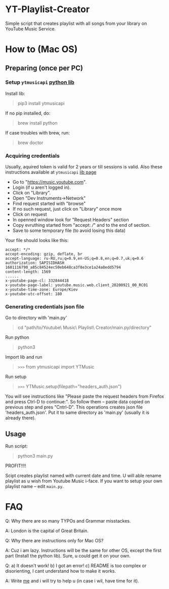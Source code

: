 # YT-Playlist-Creator
Simple script that creates playlist with all songs from your library on YouTube Music Service.

# How to (Mac OS)

## Preparing (once per PC)
### Setup `ytmusicapi` [python lib](https://ytmusicapi.readthedocs.io/en/latest/index.html)
Install lib:
> pip3 install ytmusicapi

If no pip installed, do:
> brew install python

If case troubles with brew, run:
> brew doctor

### Acquiring credentials
Usually, aquired token is valid for 2 years or till sessions is valid.
Also these instructions available at `ytmusicapi` [lib page](https://ytmusicapi.readthedocs.io/en/latest/setup.html)

* Go to "https://music.youtube.com".
* Login (if u aren't logged in).
* Click on "Library".
* Open "Dev Instruments->Network"
* Find request started with "browse"
* If no such request, just click on "Library" once more
* Click on request
* In openned window look for "Request Headers" section
* Copy evruthing started from "accept: */*" and to the end of section.
* Save to some temporary file (to avoid losing this data)

Your file should looks like this:
```
accept: */*
accept-encoding: gzip, deflate, br
accept-language: ru-RU,ru;q=0.9,en-US;q=0.8,en;q=0.7,uk;q=0.6
authorization: SAPISIDHASH 1601116790_a85c84524ec50eb648ca3f8e3ce1a24a8edd5794
content-length: 1569
......
x-youtube-page-cl: 332844418
x-youtube-page-label: youtube.music.web.client_20200921_00_RC01
x-youtube-time-zone: Europe/Kiev
x-youtube-utc-offset: 180
```

### Generating credentials json file
Go to directory with 'main.py'
> cd "path/to/Youtube\ Music\ Playlist\ Creator/main.py/directory"

Run python
> python3

Import lib and run
> `>>>` from ytmusicapi import YTMusic

Run setup
> `>>>` YTMusic.setup(filepath="headers_auth.json")

You will see instructions like "Please paste the request headers from Firefox and press Ctrl-D to continue:". So follow them – paste data copied on previous step and pres "Cntrl-D".
This operations creates json file 'headers_auth.json'. Put it to same directory as 'main.py' (usually it is already there).

## Usage
Run script:
> python3 main.py

PROFIT!!!!

Scipt creates playlist named with current date and time. U will able rename playlist as u wish from Youtube Music i-face.
If you want to setup your own playlist name – edit `main.py`.

# FAQ
Q: Why there are so many TYPOs and Grammar misstackes.

A: London is the capital of Great Britain.

Q: Why there are instructions only for Mac OS?

A: Cuz i am lazy. Instructions will be the same for other OS, except the first part (Install the python lib). Sure, u could get it on your own.

Q: a) It doesn't work! b) I got an error! c) README is too complex or disorienting, I cant understand how to make it works.

A: Write [me](mailto:mail@siava.pp.ua) and i will try to help u (in case i wil, have time for it).


